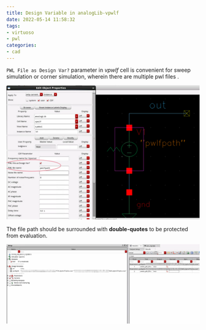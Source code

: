 ```yaml
---
title: Design Variable in analogLib-vpwlf
date: 2022-05-14 11:58:32
tags:
- virtuoso
- pwl
categories:
- cad
---
```


`PWL File as Design Var?` parameter in *vpwlf* cell is convenient for sweep simulation or corner simulation, wherein there are multiple pwl files .

![image-20220514121048124](vpwlf-designvar/image-20220514121048124.png) 

The file path should be surrounded with **double-quotes** to be protected from evaluation.

![image-20220514121150988](vpwlf-designvar/image-20220514121150988.png)



 
